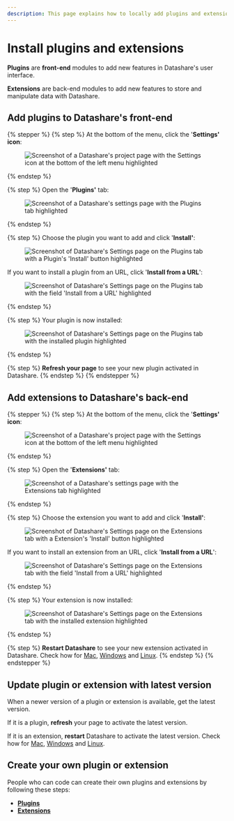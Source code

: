 ```yaml
---
description: This page explains how to locally add plugins and extensions to Datashare.
---
```


# Install plugins and extensions

**Plugins** are **front-end** modules to add new features in Datashare's user interface.

**Extensions** are back-end modules to add new features to store and manipulate data with Datashare.

## Add plugins to Datashare's front-end

{% stepper %}
{% step %}
At the bottom of the menu, click the '**Settings' icon**:

<figure><img src="../.gitbook/assets/Screenshot 2025-06-10 at 17.49.09.png" alt="Screenshot of a Datashare&#x27;s project page with the Settings icon at the bottom of the left menu highlighted"><figcaption></figcaption></figure>
{% endstep %}

{% step %}
Open the '**Plugins'** tab:

<figure><img src="../.gitbook/assets/Screenshot 2025-06-10 at 17.50.29.png" alt="Screenshot of a Datashare&#x27;s settings page with the Plugins tab highlighted"><figcaption></figcaption></figure>
{% endstep %}

{% step %}
Choose the plugin you want to add and click '**Install'**:

<figure><img src="../.gitbook/assets/Screenshot 2025-06-10 at 17.51.20.png" alt="Screenshot of Datashare&#x27;s Settings page on the Plugins tab with a Plugin&#x27;s &#x27;Install&#x27; button highlighted"><figcaption></figcaption></figure>

If you want to install a plugin from an URL, click '**Install from a URL**':

<figure><img src="../.gitbook/assets/Screenshot 2025-06-10 at 17.51.59.png" alt="Screenshot of Datashare&#x27;s Settings page on the Plugins tab with the field &#x27;Install from a URL&#x27; highlighted"><figcaption></figcaption></figure>
{% endstep %}

{% step %}
Your plugin is now installed:

<figure><img src="../.gitbook/assets/Screenshot 2025-06-10 at 17.53.01.png" alt="Screenshot of Datashare&#x27;s Settings page on the Plugins tab with the installed plugin highlighted"><figcaption></figcaption></figure>
{% endstep %}

{% step %}
**Refresh your page** to see your new plugin activated in Datashare.
{% endstep %}
{% endstepper %}



## Add **extensions** to Datashare's back-end

{% stepper %}
{% step %}
At the bottom of the menu, click the '**Settings' icon**:

<figure><img src="../.gitbook/assets/Screenshot 2025-06-10 at 17.49.09.png" alt="Screenshot of a Datashare&#x27;s project page with the Settings icon at the bottom of the left menu highlighted"><figcaption></figcaption></figure>
{% endstep %}

{% step %}
Open the '**Extensions'** tab:

<figure><img src="../.gitbook/assets/Screenshot 2025-06-10 at 17.55.51.png" alt="Screenshot of a Datashare&#x27;s settings page with the Extensions tab highlighted"><figcaption></figcaption></figure>
{% endstep %}

{% step %}
Choose the extension you want to add and click '**Install'**:

<figure><img src="../.gitbook/assets/Screenshot 2025-06-10 at 17.56.36.png" alt="Screenshot of Datashare&#x27;s Settings page on the Extensions tab with a Extension&#x27;s &#x27;Install&#x27; button highlighted"><figcaption></figcaption></figure>

If you want to install an extension from an URL, click '**Install from a URL**':

<figure><img src="../.gitbook/assets/Screenshot 2025-06-10 at 17.57.06.png" alt="Screenshot of Datashare&#x27;s Settings page on the Extensions tab with the field &#x27;Install from a URL&#x27; highlighted"><figcaption></figcaption></figure>
{% endstep %}

{% step %}
Your extension is now installed:

<figure><img src="../.gitbook/assets/Screenshot 2025-06-10 at 17.58.11.png" alt="Screenshot of Datashare&#x27;s Settings page on the Extensions tab with the installed extension highlighted"><figcaption></figcaption></figure>
{% endstep %}

{% step %}
**Restart Datashare** to see your new extension activated in Datashare. Check how for [Mac](install-datashare-on-mac/open-datashare-on-mac.md), [Windows](install-datashare-on-windows/open-datashare-on-windows.md) and [Linux](install-datashare-on-linux/open-datashare-on-linux.md).
{% endstep %}
{% endstepper %}

## Update plugin or extension with latest version

When a newer version of a plugin or extension is available, get the latest version.

If it is a plugin, **refresh** your page to activate the latest version.

If it is an extension, **restart** Datashare to activate the latest version. Check how for [Mac](install-datashare-on-mac/open-datashare-on-mac.md), [Windows](install-datashare-on-windows/open-datashare-on-windows.md) and [Linux](install-datashare-on-linux/open-datashare-on-linux.md).

## Create your own plugin or extension

People who can code can create their own plugins and extensions by following these steps:

* [**Plugins**](../developers/write-plugins.md)
* [**Extensions**](../developers/write-extensions.md)
